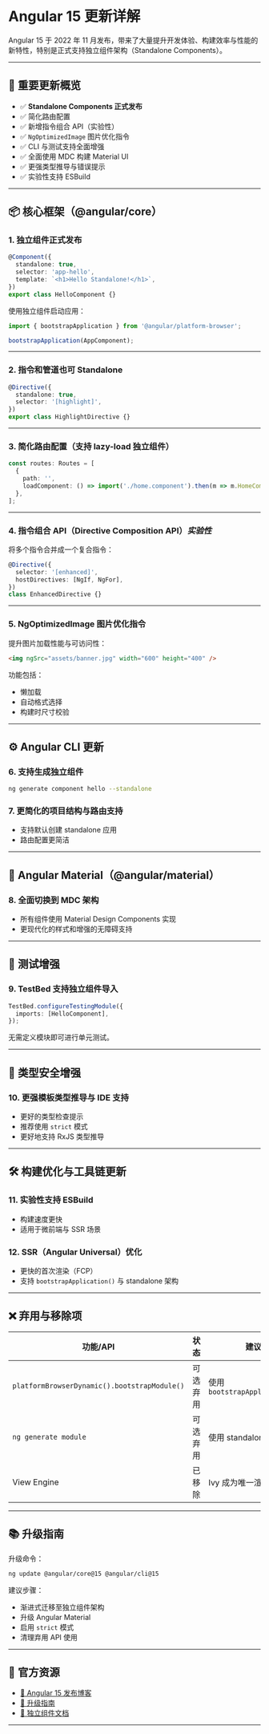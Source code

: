 # Angular 15 更新详解

Angular 15 于 2022 年 11 月发布，带来了大量提升开发体验、构建效率与性能的新特性，特别是正式支持独立组件架构（Standalone Components）。

---

## 🌟 重要更新概览

- ✅ **Standalone Components 正式发布**
- ✅ 简化路由配置
- ✅ 新增指令组合 API（实验性）
- ✅ `NgOptimizedImage` 图片优化指令
- ✅ CLI 与测试支持全面增强
- ✅ 全面使用 MDC 构建 Material UI
- ✅ 更强类型推导与错误提示
- ✅ 实验性支持 ESBuild

---

## 📦 核心框架（@angular/core）

### 1. 独立组件正式发布

```ts
@Component({
  standalone: true,
  selector: 'app-hello',
  template: `<h1>Hello Standalone!</h1>`,
})
export class HelloComponent {}
```

使用独立组件启动应用：

```ts
import { bootstrapApplication } from '@angular/platform-browser';

bootstrapApplication(AppComponent);
```

---

### 2. 指令和管道也可 Standalone

```ts
@Directive({
  standalone: true,
  selector: '[highlight]',
})
export class HighlightDirective {}
```

---

### 3. 简化路由配置（支持 lazy-load 独立组件）

```ts
const routes: Routes = [
  {
    path: '',
    loadComponent: () => import('./home.component').then(m => m.HomeComponent),
  },
];
```

---

### 4. 指令组合 API（Directive Composition API）*实验性*

将多个指令合并成一个复合指令：

```ts
@Directive({
  selector: '[enhanced]',
  hostDirectives: [NgIf, NgFor],
})
class EnhancedDirective {}
```

---

### 5. NgOptimizedImage 图片优化指令

提升图片加载性能与可访问性：

```html
<img ngSrc="assets/banner.jpg" width="600" height="400" />
```

功能包括：
- 懒加载
- 自动格式选择
- 构建时尺寸校验

---

## ⚙️ Angular CLI 更新

### 6. 支持生成独立组件

```bash
ng generate component hello --standalone
```

### 7. 更简化的项目结构与路由支持

- 支持默认创建 standalone 应用
- 路由配置更简洁

---

## 💅 Angular Material（@angular/material）

### 8. 全面切换到 MDC 架构

- 所有组件使用 Material Design Components 实现
- 更现代化的样式和增强的无障碍支持

---

## 🧪 测试增强

### 9. TestBed 支持独立组件导入

```ts
TestBed.configureTestingModule({
  imports: [HelloComponent],
});
```

无需定义模块即可进行单元测试。

---

## 🧠 类型安全增强

### 10. 更强模板类型推导与 IDE 支持

- 更好的类型检查提示
- 推荐使用 `strict` 模式
- 更好地支持 RxJS 类型推导

---

## 🛠 构建优化与工具链更新

### 11. 实验性支持 ESBuild

- 构建速度更快
- 适用于微前端与 SSR 场景

### 12. SSR（Angular Universal）优化

- 更快的首次渲染（FCP）
- 支持 `bootstrapApplication()` 与 standalone 架构

---

## ❌ 弃用与移除项

| 功能/API | 状态 | 建议 |
|----------|------|------|
| `platformBrowserDynamic().bootstrapModule()` | 可选弃用 | 使用 `bootstrapApplication()` |
| `ng generate module` | 可选弃用 | 使用 standalone 架构 |
| View Engine | 已移除 | Ivy 成为唯一渲染引擎 |

---

## 📚 升级指南

升级命令：

```bash
ng update @angular/core@15 @angular/cli@15
```

建议步骤：
- 渐进式迁移至独立组件架构
- 升级 Angular Material
- 启用 `strict` 模式
- 清理弃用 API 使用

---

## 🔗 官方资源

- [🔗 Angular 15 发布博客](https://blog.angular.io/angular-v15-is-now-available-df7be7f2f4c8)
- [🔗 升级指南](https://update.angular.io/)
- [🔗 独立组件文档](https://angular.io/guide/standalone-components)

---
